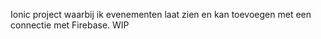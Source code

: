 

Ionic project waarbij ik evenementen laat zien en kan toevoegen met een connectie met Firebase. WIP

